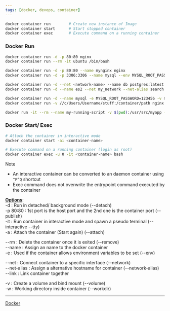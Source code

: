 ```yaml
---
tags: [docker, devops, container]
---
```


````bash
docker container run	 	# Create new instance of Image
docker container start 		# Start stopped container
docker container exec 		# Execute command on a running container
````

### Docker Run

````bash
docker container run -d -p 80:80 nginx
docker container run --rm -it ubuntu /bin/bash

docker container run -d -p 80:80 --name mynginx nginx
docker container run -d -p 3306:3306 --name mysql --env MYSQL_ROOT_PASSWORD=123456 mysql

docker container run -d --net <network-name> --name db postgres:latest
docker container run -d --name es2 --net my_network --net-alias search 1c9757417a29

docker container run -d --name mysql -e MYSQL_ROOT_PASSWORD=123456 -v mysql-data:/var/lib/mysql mysql
docker container run -v //c/Users/Username/stuff:/container/path nginx

docker run -it --rm --name my-running-script -v $(pwd):/usr/src/myapp -w /usr/src/myapp python:3 python your-daemon-or-script.py
````

### Docker Start/ Exec

````bash
# Attach the container in interactive mode
docker container start -ai <container-name>

# Execute command on a running container (login as root)
docker container exec -u 0 -it <container-name> bash
````

 > [!NOTE]
 > * An interactive container can be converted to an daemon container using `^P^Q` shortcut
 > * Exec command does not overwrite the entrypoint command executed by the container

**<u>Options</u>**:  
-d : Run in detached/ background mode (--detach)  
-p 80:80 : 1st port is the host port and the 2nd one is the container port (--publish)  
-it : Run container in interactive mode and spawn a pseudo terminal (--interactive --tty)  
-a : Attach the container (Start again) (--attach)

--rm : Delete the container once it is exited (--remove)  
--name : Assign an name to the docker container  
-e : Used if the container allows environment variables to be set (--env)

--net : Connect container to a specific interface (--network)  
--net-alias : Assign a alternative hostname for container (--network-alias)  
--link : Link container together

-v : Create a volume and bind mount (--volume)  
-w : Working directory inside container (--workdir)

---

[Docker](../Docker.md)
